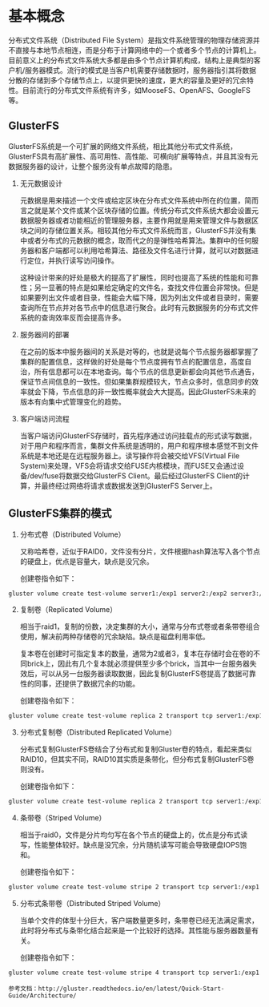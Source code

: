 # 基本概念

分布式文件系统（Distributed File System）是指文件系统管理的物理存储资源并不直接与本地节点相连，而是分布于计算网络中的一个或者多个节点的计算机上。目前意义上的分布式文件系统大多都是由多个节点计算机构成，结构上是典型的客户机/服务器模式。流行的模式是当客户机需要存储数据时，服务器指引其将数据分散的存储到多个存储节点上，以提供更快的速度，更大的容量及更好的冗余特性。目前流行的分布式文件系统有许多，如MooseFS、OpenAFS、GoogleFS等。

## GlusterFS

GlusterFS系统是一个可扩展的网络文件系统，相比其他分布式文件系统，GlusterFS具有高扩展性、高可用性、高性能、可横向扩展等特点，并且其没有元数据服务器的设计，让整个服务没有单点故障的隐患。

1. 无元数据设计

    元数据是用来描述一个文件或给定区块在分布式文件系统中所在的位置，简而言之就是某个文件或某个区块存储的位置。传统分布式文件系统大都会设置元数据服务器或者功能相近的管理服务器，主要作用就是用来管理文件与数据区块之间的存储位置关系。相较其他分布式文件系统而言，GlusterFS并没有集中或者分布式的元数据的概念，取而代之的是弹性哈希算法。集群中的任何服务器和客户端都可以利用哈希算法、路径及文件名进行计算，就可以对数据进行定位，并执行读写访问操作。

    这种设计带来的好处是极大的提高了扩展性，同时也提高了系统的性能和可靠性；另一显著的特点是如果给定确定的文件名，查找文件位置会非常快。但是如果要列出文件或者目录，性能会大幅下降，因为列出文件或者目录时，需要查询所在节点并对各节点中的信息进行聚合。此时有元数据服务的分布式文件系统的查询效率反而会提高许多。

2. 服务器间的部署

    在之前的版本中服务器间的关系是对等的，也就是说每个节点服务器都掌握了集群的配置信息，这样做的好处是每个节点度拥有节点的配置信息，高度自治，所有信息都可以在本地查询。每个节点的信息更新都会向其他节点通告，保证节点间信息的一致性。但如果集群规模较大，节点众多时，信息同步的效率就会下降，节点信息的非一致性概率就会大大提高。因此GlusterFS未来的版本有向集中式管理变化的趋势。

3. 客户端访问流程

    当客户端访问GlusterFS存储时，首先程序通过访问挂载点的形式读写数据，对于用户和程序而言，集群文件系统是透明的，用户和程序根本感觉不到文件系统是本地还是在远程服务器上。读写操作将会被交给VFS(Virtual File System)来处理，VFS会将请求交给FUSE内核模块，而FUSE又会通过设备/dev/fuse将数据交给GlusterFS Client。最后经过GlusterFS Client的计算，并最终经过网络将请求或数据发送到GlusterFS Server上。

## GlusterFS集群的模式

1. 分布式卷（Distributed Volume）

    又称哈希卷，近似于RAID0，文件没有分片，文件根据hash算法写入各个节点的硬盘上，优点是容量大，缺点是没冗余。

    创建卷指令如下：

```sh
gluster volume create test-volume server1:/exp1 server2:/exp2 server3:/exp3 server4:/exp4
```

2. 复制卷（Replicated Volume）

    相当于raid1，复制的份数，决定集群的大小，通常与分布式卷或者条带卷组合使用，解决前两种存储卷的冗余缺陷。缺点是磁盘利用率低。

    复本卷在创建时可指定复本的数量，通常为2或者3，复本在存储时会在卷的不同brick上，因此有几个复本就必须提供至少多个brick，当其中一台服务器失效后，可以从另一台服务器读取数据，因此复制GlusterFS卷提高了数据可靠性的同事，还提供了数据冗余的功能。

    创建卷指令如下：

```sh
gluster volume create test-volume replica 2 transport tcp server1:/exp1 server2:/exp2
```

3. 分布式复制卷（Distributed Replicated Volume）

   分布式复制GlusterFS卷结合了分布式和复制Gluster卷的特点，看起来类似RAID10，但其实不同，RAID10其实质是条带化，但分布式复制GlusterFS卷则没有。

   创建卷指令如下：

```sh
gluster volume create test-volume replica 2 transport tcp server1:/exp1 server2:/exp2 server3:/exp3 server4:/exp4
```

4. 条带卷（Striped Volume）

    相当于raid0，文件是分片均匀写在各个节点的硬盘上的，优点是分布式读写，性能整体较好。缺点是没冗余，分片随机读写可能会导致硬盘IOPS饱和。

    创建卷指令如下：

```sh
gluster volume create test-volume stripe 2 transport tcp server1:/exp1 server2:/exp2
```

5. 分布式条带卷（Distributed Striped Volume）

    当单个文件的体型十分巨大，客户端数量更多时，条带卷已经无法满足需求，此时将分布式与条带化结合起来是一个比较好的选择。其性能与服务器数量有关。

    创建卷指令如下：

```sh
gluster volume create test-volume stripe 4 transport tcp server1:/exp1 server2:/exp2 server3:/exp3 server4:/exp4 server5:/exp5 server6:/exp6 server7:/exp7 server8:/exp8
```

    参考文档：http://gluster.readthedocs.io/en/latest/Quick-Start-Guide/Architecture/